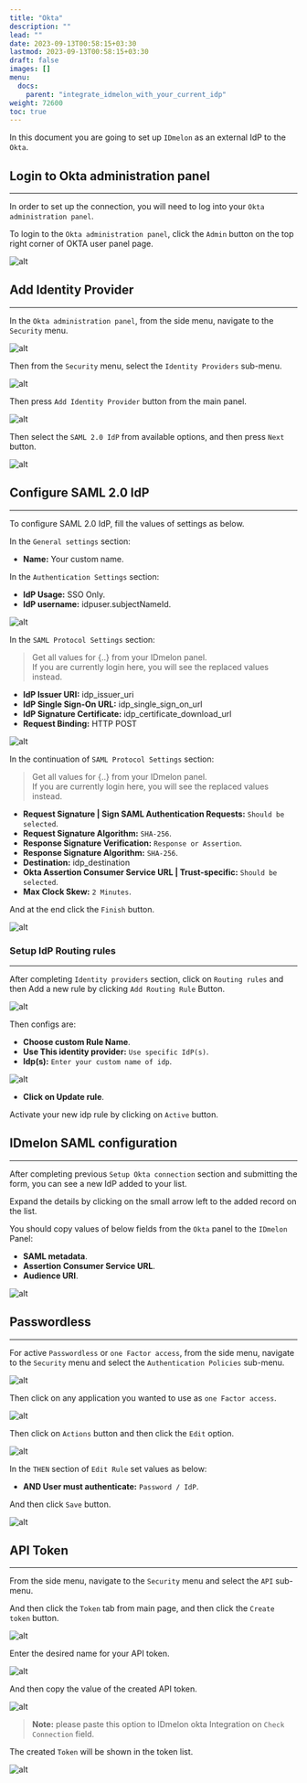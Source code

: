 ```yaml
---
title: "Okta"
description: ""
lead: ""
date: 2023-09-13T00:58:15+03:30
lastmod: 2023-09-13T00:58:15+03:30
draft: false
images: []
menu:
  docs:
    parent: "integrate_idmelon_with_your_current_idp"
weight: 72600
toc: true
---
```


In this document you are going to set up `IDmelon` as an external IdP to the `Okta`.  

## Login to Okta administration panel  

---

In order to set up the connection, you will need to log into your `Okta administration panel`.  

To login to the `Okta administration panel`, click the `Admin` button on the top right corner of OKTA user panel page.  

![alt](/images/vendor/sso/okta_dashboard_01.png)  

## Add Identity Provider  

---

In the `Okta administration panel`, from the side menu, navigate to the `Security` menu.  

![alt](/images/vendor/sso/okta_dashboard_02.png)  

Then from the `Security` menu, select the `Identity Providers` sub-menu.  

![alt](/images/vendor/sso/okta_dashboard_03.png)  

Then press `Add Identity Provider` button from the main panel.  

![alt](/images/vendor/sso/okta_dashboard_04.png)  

Then select the `SAML 2.0 IdP` from available options, and then press `Next` button.  

![alt](/images/vendor/sso/okta_dashboard_05.png)  

## Configure SAML 2.0 IdP  

---

To configure SAML 2.0 IdP, fill the values of settings as below.  

In the `General settings` section:  

- **Name:** Your custom name.  

In the `Authentication Settings` section:  

- **IdP Usage:** SSO Only.  
- **IdP username:** idpuser.subjectNameId.  

![alt](/images/vendor/sso/okta_sso_only.png)  

In the `SAML Protocol Settings` section:  

> Get all values for {..} from your IDmelon panel.  
> If you are currently login here, you will see the replaced values instead.  

- **IdP Issuer URI:** idp_issuer_uri  
- **IdP Single Sign-On URL:** idp_single_sign_on_url  
- **IdP Signature Certificate:** idp_certificate_download_url  
- **Request Binding:** HTTP POST  

![alt](/images/vendor/sso/okta_dashboard_08.png)  

In the continuation of `SAML Protocol Settings` section:  

> Get all values for {..} from your IDmelon panel.  
> If you are currently login here, you will see the replaced values instead.  

- **Request Signature | Sign SAML Authentication Requests:** `Should be selected`.  
- **Request Signature Algorithm:** `SHA-256`.  
- **Response Signature Verification:** `Response or Assertion`.  
- **Response Signature Algorithm:** `SHA-256`.  
- **Destination:** idp_destination  
- **Okta Assertion Consumer Service URL | Trust-specific:** `Should be selected`.  
- **Max Clock Skew:** `2 Minutes`.  

And at the end click the `Finish` button.  

![alt](/images/vendor/sso/okta_dashboard_09.png)  

### Setup IdP Routing rules  

---

After completing `Identity providers` section, click on `Routing rules` and then Add a new rule by clicking `Add Routing Rule` Button.  

![alt](/images/vendor/sso/okta_rules_01.png)  

Then configs are:  

- **Choose custom Rule Name**.  
- **Use This identity provider:** `Use specific IdP(s)`.  
- **Idp(s):** `Enter your custom name of idp`.  

![alt](/images/vendor/sso/okta_rules_02.png)  

- **Click on Update rule**.  

Activate your new idp rule by clicking on `Active` button.  

## IDmelon SAML configuration  

---

After completing previous `Setup Okta connection` section and submitting the form, you can see a new IdP added to your list.  

Expand the details by clicking on the small arrow left to the added record on the list.  

You should copy values of below fields from the `Okta` panel to the `IDmelon` Panel:  

- **SAML metadata**.  
- **Assertion Consumer Service URL**.  
- **Audience URI**.  

![alt](/images/vendor/sso/okta_dashboard_10.png)  

## Passwordless  

---

For active `Passwordless` or `one Factor access`, from the side menu, navigate to the `Security` menu and select the `Authentication Policies` sub-menu.  

![alt](/images/vendor/sso/okta_passwordless_01.png)  

Then click on any application you wanted to use as `one Factor access`.  

![alt](/images/vendor/sso/okta_policy_01.png)  

Then click on `Actions` button and then click the `Edit` option.  

![alt](/images/vendor/sso/okta_policy_03.png)  

In the `THEN` section of `Edit Rule` set values as below:  

- **AND User must authenticate:** `Password / IdP`.  

And then click `Save` button.  

![alt](/images/vendor/sso/okta_policy_02.png)  

## API Token  

---

From the side menu, navigate to the `Security` menu and select the `API` sub-menu.  

And then click the `Token` tab from main page, and then click the `Create token` button.  

![alt](/images/vendor/sso/okta_api_01.png)  

Enter the desired name for your API token.  

![alt](/images/vendor/sso/okta_api_02.png)  

And then copy the value of the created API token.  

![alt](/images/vendor/sso/okta_api_03.png)  

> **Note:** please paste this option to IDmelon okta Integration on `Check Connection` field.  

The created `Token` will be shown in the token list.  

![alt](/images/vendor/sso/okta_api_04.png)  
